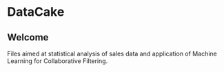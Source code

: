 # DataCake

## Welcome


Files aimed at statistical analysis of sales data and application of Machine Learning for Collaborative Filtering.
